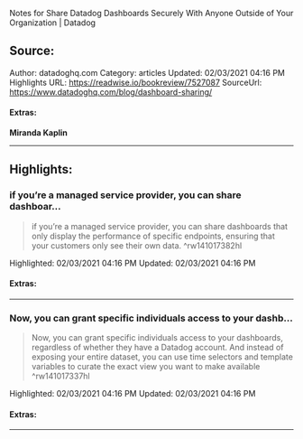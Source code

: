 Notes for Share Datadog Dashboards Securely With Anyone Outside of Your Organization | Datadog

## Source:
Author: datadoghq.com
Category: articles
Updated: 02/03/2021 04:16 PM
Highlights URL: https://readwise.io/bookreview/7527087
SourceUrl: https://www.datadoghq.com/blog/dashboard-sharing/


#### Extras:
**Miranda Kaplin**



 
-----
 ## Highlights:

### if you’re a managed service provider, you can share dashboar...
>if you’re a managed service provider, you can share dashboards that only display the performance of specific endpoints, ensuring that your customers only see their own data. ^rw141017382hl


Highlighted: 02/03/2021 04:16 PM
Updated: 02/03/2021 04:16 PM


#### Extras:





------

### Now, you can grant specific individuals access to your dashb...
>Now, you can grant specific individuals access to your dashboards, regardless of whether they have a Datadog account. And instead of exposing your entire dataset, you can use time selectors and template variables to curate the exact view you want to make available ^rw141017337hl


Highlighted: 02/03/2021 04:16 PM
Updated: 02/03/2021 04:16 PM


#### Extras:





------

